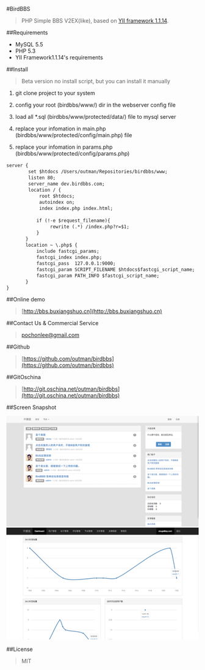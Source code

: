 #BirdBBS

> PHP Simple BBS V2EX(like), based on [YII framework 1.1.14](http://www.yiiframework.com). 

##Requirements
- MySQL 5.5
- PHP 5.3
- YII Framework1.1.14's requirements

##Install
> Beta version no install script, but you can install it manually

1. git clone project to your system

2. config your root (birdbbs/www/) dir in the webserver config file

3. load all *.sql (birdbbs/www/protected/data/) file to mysql server

4. replace your infomation in main.php (birdbbs/www/protected/config/main.php) file 

5. replace your infomation in params.php (birdbbs/www/protected/config/params.php)

```
server {
        set $htdocs /Users/outman/Repositories/birdbbs/www;
        listen 80;
        server_name dev.birdbbs.com;
        location / {
            root $htdocs;
            autoindex on;
            index index.php index.html;
    
           if (!-e $request_filename){
                rewrite (.*) /index.php?r=$1;
           }
       }
       location ~ \.php$ {
           include fastcgi_params;
           fastcgi_index index.php;
           fastcgi_pass  127.0.0.1:9000;
           fastcgi_param SCRIPT_FILENAME $htdocs$fastcgi_script_name;
           fastcgi_param PATH_INFO $fastcgi_script_name;
       }
}
```
##Online demo
> [http://bbs.buxiangshuo.cn](http://bbs.buxiangshuo.cn)

##Contact Us & Commercial Service
>pochonlee@gmail.com

##Github
>[https://github.com/outman/birdbbs](https://github.com/outman/birdbbs)

##GitOschina
>[http://git.oschina.net/outman/birdbbs](http://git.oschina.net/outman/birdbbs)

##Screen Snapshot

![系统截图](doc/images/3.png)
![系统截图](doc/images/7.png)

##License
>MIT
